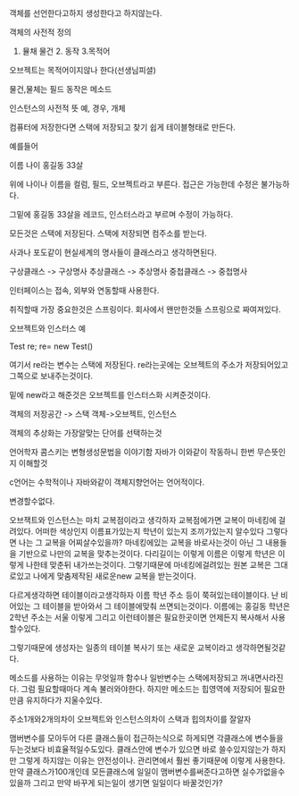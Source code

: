 
객체를 선언한다고하지 생성한다고 하지않는다.

객체의 사전적 정의
1. 뮬채 물건 2. 동작 3.목적어

오브젝트는 목적어이지않나 한다(선생님피셜)

물건,물체는 필드
동작은 메소드

인스턴스의 사전적 뜻 예, 경우, 개체

컴퓨터에 저장한다면 스택에 저장되고 찾기 쉽게 테이블형태로 만든다.

예를들어 

이름    나이
홍길동  33살

위에 나이나 이름을 컬럼, 필드, 오브젝트라고 부른다. 접근은 가능한데 수정은 불가능하다.

그밑에 홍길동 33살을 레코드, 인스터스라고 부르며 수정이 가능하다.

모든것은 스택에 저장된다. 스택에 저장되면 컴주소를 받는다.



사과나 포도같이 현실세계의 명사들이 클래스라고 생각하면된다.

구상클래스 -> 구상명사
추상클래스 -> 추상명사
중첩클래스 -> 중첩명사

인터페이스는 접속, 외부와 연동할때 사용한다.


취직할때 가장 중요한것은 스프링이다.
회사에서 왠만한것들 스프링으로 짜여져있다.

오브젝트와 인스터스 예

Test re;
re= new Test()

여기서 re라는 변수는 스택에 저장된다.
re라는곳에는 오브젝트의 주소가 저장되어있고 그쪽으로 보내주는것이다.

밑에 new라고 해준것은 오브젝트를 인스터스화 시켜준것이다.

객체의 저장공간 -> 스택
객체->오브젝트, 인스턴스


객체의 추상화는 가장알맞는 단어를 선택하는것

언어학자 콤스키는 변형생성문법을 이야기함 자바가 이와같이 작동하니 한번 무슨뜻인지 이해할것

c언어는 수학적이나 자바와같이 객체지향언어는 언어적이다.

변경할수없다.

오브잭트와 인스턴스는 마치 교복점이라고 생각하자
교복점에가면 교복이 마네킹에 걸려있다. 어떠한 색상인지 이름표가있는지 학년이 있는지 조끼가있는지 알수있다 그렇다면 나는 그 교복을 어찌살수있을까?
마네킹에있는 교복을 바로사는것이 아닌 그 내용들을 기반으로 나만의 교복을 맞추는것이다. 다리길이는 이렇게 이름은 이렇게 학년은 이렇게 나한테 맞춘뒤 내가쓰는것이다. 그렇기때문에 마네킹에걸려있는 원본 교복은 그대로있고 나에게 맞춤제작된 새로운new 교복을 받는것이다. 

다르게생각하면 테이블이라고생각하자 이름 학년 주소 등이 쭉혀있는테이블이다. 난 비어있는 그 테이블을 받아와서 그 테이블에맞춰 쓰면되는것이다. 
이름에는 홍길동 학년은 2학년 주소는 서울 이렇게 그리고 이런테이블은 필요한곳이면 언제든지 복사해서 사용할수있다. 



그렇기때문에 생성자는 일종의 테이블 복사기 또는 새로운 교복이라고 생각하면될것같다.

메소드를 사용하는 이유는 무엇일까
함수나 일반변수는 스택에저장되고 꺼내면사라진다. 그럼 필요할때마다 계속 불러와야한다.
하지만 메소드는 힙영역에 저장되어 필요한만큼 유지하다가 지울수있다.

주소1개와2개의차이
오브젝트와 인스턴스의차이
스택과 힙의차이를 잘알자

맴버변수를 모아두어 다른 클래스들이 접근하는식으로 하게되면 각클래스에 변수들을 두는것보다 비효율적일수도있다.
클래스안에 변수가 있으면 바로 쓸수있지않는가
하지만 그렇게 하지않는 이유는 안전성이나. 관리면에서 훨씬 좋기때문에 이렇게 사용한다. 만약 클래스가100개인데 모든클래스에 일일이 맴버변수를써준다고하면 실수가없을수있을까 그리고 만약 바꾸게 되는일이 생기면 일일이다 바꿀것인가?





























